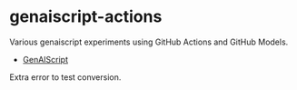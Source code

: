 # genaiscript-actions

Various genaiscript experiments using GitHub Actions and GitHub Models.

- [GenAIScript](https://microsoft.github.io/genaiscript)

Extra error to test conversion.